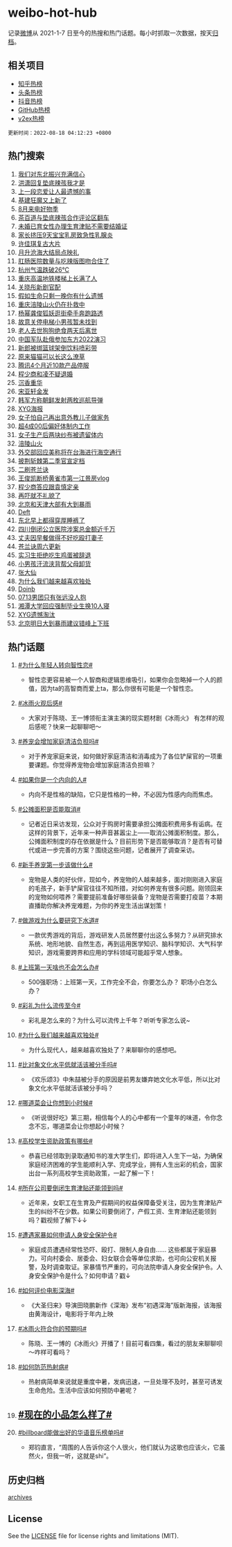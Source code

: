 # weibo-hot-hub

记录[微博](https://www.weibo.com)从 2021-1-7 日至今的热搜和热门话题。每小时抓取一次数据，按天[归档](archives)。

## 相关项目

- [知乎热榜](https://github.com/lonnyzhang423/zhihu-hot-hub)
- [头条热榜](https://github.com/lonnyzhang423/toutiao-hot-hub)
- [抖音热榜](https://github.com/lonnyzhang423/douyin-hot-hub)
- [GitHub热榜](https://github.com/lonnyzhang423/github-hot-hub)
- [v2ex热榜](https://github.com/lonnyzhang423/v2ex-hot-hub)


`更新时间：2022-08-18 04:12:23 +0800`

## 热门搜索

1. [我们对东北振兴充满信心](https://m.weibo.cn/search?containerid=100103type%3D1%26t%3D10%26q%3D%23%E6%88%91%E4%BB%AC%E5%AF%B9%E4%B8%9C%E5%8C%97%E6%8C%AF%E5%85%B4%E5%85%85%E6%BB%A1%E4%BF%A1%E5%BF%83%23&stream_entry_id=51&isnewpage=1&extparam=seat%3D1%26cate%3D10103%26filter_type%3Drealtimehot%26dgr%3D0%26c_type%3D51%26pos%3D0%26display_time%3D1660767142%26pre_seqid%3D16607671423870234776358&luicode=10000011&lfid=106003type%253D25%2526t%253D3%2526disable_hot%253D1%2526filter_type%253Drealtimehot)
1. [洪潇回复垫底辣孩我才是](https://m.weibo.cn/search?containerid=100103type%3D1%26t%3D10%26q%3D%23%E6%B4%AA%E6%BD%87%E5%9B%9E%E5%A4%8D%E5%9E%AB%E5%BA%95%E8%BE%A3%E5%AD%A9%E6%88%91%E6%89%8D%E6%98%AF%23&stream_entry_id=31&isnewpage=1&extparam=seat%3D1%26cate%3D0%26filter_type%3Drealtimehot%26dgr%3D0%26pos%3D0%26realpos%3D1%26lcate%3D5001%26c_type%3D31%26flag%3D0%26display_time%3D1660767142%26pre_seqid%3D16607671423870234776358&luicode=10000011&lfid=106003type%253D25%2526t%253D3%2526disable_hot%253D1%2526filter_type%253Drealtimehot)
1. [上一段恋爱让人最遗憾的事](http://m.weibo.cn/c/wbox?&id=j84w2uenjc&roomid=12172&q=%23%E4%B8%8A%E4%B8%80%E6%AE%B5%E6%81%8B%E7%88%B1%E8%AE%A9%E4%BA%BA%E6%9C%80%E9%81%97%E6%86%BE%E7%9A%84%E4%BA%8B%23&extparam=seat%3D1%26cate%3D0%26filter_type%3Drealtimehot%26dgr%3D0%26pos%3D1%26realpos%3D2%26lcate%3D5001%26c_type%3D31%26flag%3D0%26display_time%3D1660767142%26pre_seqid%3D16607671423870234776358&luicode=10000011&lfid=106003type%253D25%2526t%253D3%2526disable_hot%253D1%2526filter_type%253Drealtimehot)
1. [基建狂魔又上新了](https://m.weibo.cn/search?containerid=100103type%3D1%26t%3D10%26q%3D%23%E5%9F%BA%E5%BB%BA%E7%8B%82%E9%AD%94%E5%8F%88%E4%B8%8A%E6%96%B0%E4%BA%86%23&stream_entry_id=31&isnewpage=1&extparam=seat%3D1%26cate%3D0%26filter_type%3Drealtimehot%26dgr%3D0%26pos%3D2%26realpos%3D3%26lcate%3D5001%26c_type%3D31%26flag%3D0%26display_time%3D1660767142%26pre_seqid%3D16607671423870234776358&luicode=10000011&lfid=106003type%253D25%2526t%253D3%2526disable_hot%253D1%2526filter_type%253Drealtimehot)
1. [8月来电好物季](https://m.weibo.cn/search?containerid=100103type%3D1%26t%3D10%26q%3D%238%E6%9C%88%E6%9D%A5%E7%94%B5%E5%A5%BD%E7%89%A9%E5%AD%A3%23&stream_entry_id=31&isnewpage=1&extparam=seat%3D1%26cate%3D0%26adid%3D162895%26dgr%3D0%26filter_type%3Drealtimehot%26pos%3D3%26lcate%3D5001%26c_type%3D31%26topic_ad%3D1%26display_time%3D1660767142%26pre_seqid%3D16607671423870234776358&luicode=10000011&lfid=106003type%253D25%2526t%253D3%2526disable_hot%253D1%2526filter_type%253Drealtimehot)
1. [茶百道与垫底辣孩合作评论区翻车](https://m.weibo.cn/search?containerid=100103type%3D1%26t%3D10%26q%3D%23%E8%8C%B6%E7%99%BE%E9%81%93%E4%B8%8E%E5%9E%AB%E5%BA%95%E8%BE%A3%E5%AD%A9%E5%90%88%E4%BD%9C%E8%AF%84%E8%AE%BA%E5%8C%BA%E7%BF%BB%E8%BD%A6%23&stream_entry_id=31&isnewpage=1&extparam=seat%3D1%26cate%3D0%26filter_type%3Drealtimehot%26dgr%3D0%26pos%3D4%26realpos%3D4%26lcate%3D5001%26c_type%3D31%26flag%3D0%26display_time%3D1660767142%26pre_seqid%3D16607671423870234776358&luicode=10000011&lfid=106003type%253D25%2526t%253D3%2526disable_hot%253D1%2526filter_type%253Drealtimehot)
1. [未婚已育女性办理生育津贴不需要结婚证](https://m.weibo.cn/search?containerid=100103type%3D1%26t%3D10%26q%3D%23%E6%9C%AA%E5%A9%9A%E5%B7%B2%E8%82%B2%E5%A5%B3%E6%80%A7%E5%8A%9E%E7%90%86%E7%94%9F%E8%82%B2%E6%B4%A5%E8%B4%B4%E4%B8%8D%E9%9C%80%E8%A6%81%E7%BB%93%E5%A9%9A%E8%AF%81%23&stream_entry_id=31&isnewpage=1&extparam=seat%3D1%26cate%3D0%26filter_type%3Drealtimehot%26dgr%3D0%26pos%3D5%26realpos%3D5%26lcate%3D5001%26c_type%3D31%26flag%3D16%26display_time%3D1660767142%26pre_seqid%3D16607671423870234776358&luicode=10000011&lfid=106003type%253D25%2526t%253D3%2526disable_hot%253D1%2526filter_type%253Drealtimehot)
1. [家长挤压9天宝宝乳房致急性乳腺炎](https://m.weibo.cn/search?containerid=100103type%3D1%26t%3D10%26q%3D%23%E5%AE%B6%E9%95%BF%E6%8C%A4%E5%8E%8B9%E5%A4%A9%E5%AE%9D%E5%AE%9D%E4%B9%B3%E6%88%BF%E8%87%B4%E6%80%A5%E6%80%A7%E4%B9%B3%E8%85%BA%E7%82%8E%23&stream_entry_id=31&isnewpage=1&extparam=seat%3D1%26cate%3D0%26filter_type%3Drealtimehot%26dgr%3D0%26pos%3D6%26realpos%3D6%26lcate%3D5001%26c_type%3D31%26flag%3D0%26display_time%3D1660767142%26pre_seqid%3D16607671423870234776358&luicode=10000011&lfid=106003type%253D25%2526t%253D3%2526disable_hot%253D1%2526filter_type%253Drealtimehot)
1. [许佳琪复古大片](https://m.weibo.cn/search?containerid=100103type%3D1%26t%3D10%26q%3D%23%E8%AE%B8%E4%BD%B3%E7%90%AA%E5%A4%8D%E5%8F%A4%E5%A4%A7%E7%89%87%23&stream_entry_id=31&isnewpage=1&extparam=seat%3D1%26cate%3D0%26adid%3D162907%26dgr%3D0%26filter_type%3Drealtimehot%26pos%3D7%26lcate%3D5001%26c_type%3D31%26topic_ad%3D1%26display_time%3D1660767142%26pre_seqid%3D16607671423870234776358&luicode=10000011&lfid=106003type%253D25%2526t%253D3%2526disable_hot%253D1%2526filter_type%253Drealtimehot)
1. [月升沧海大结局点映礼](https://m.weibo.cn/search?containerid=100103type%3D1%26t%3D10%26q%3D%23%E6%9C%88%E5%8D%87%E6%B2%A7%E6%B5%B7%E5%A4%A7%E7%BB%93%E5%B1%80%E7%82%B9%E6%98%A0%E7%A4%BC%23&stream_entry_id=31&isnewpage=1&extparam=seat%3D1%26cate%3D0%26filter_type%3Drealtimehot%26dgr%3D0%26pos%3D8%26realpos%3D7%26lcate%3D5001%26c_type%3D31%26flag%3D16%26display_time%3D1660767142%26pre_seqid%3D16607671423870234776358&luicode=10000011&lfid=106003type%253D25%2526t%253D3%2526disable_hot%253D1%2526filter_type%253Drealtimehot)
1. [肛肠医院数量与吃辣版图吻合住了](https://m.weibo.cn/search?containerid=100103type%3D1%26t%3D10%26q%3D%23%E8%82%9B%E8%82%A0%E5%8C%BB%E9%99%A2%E6%95%B0%E9%87%8F%E4%B8%8E%E5%90%83%E8%BE%A3%E7%89%88%E5%9B%BE%E5%90%BB%E5%90%88%E4%BD%8F%E4%BA%86%23&stream_entry_id=31&isnewpage=1&extparam=seat%3D1%26cate%3D0%26filter_type%3Drealtimehot%26dgr%3D0%26pos%3D9%26realpos%3D8%26lcate%3D5001%26c_type%3D31%26flag%3D0%26display_time%3D1660767142%26pre_seqid%3D16607671423870234776358&luicode=10000011&lfid=106003type%253D25%2526t%253D3%2526disable_hot%253D1%2526filter_type%253Drealtimehot)
1. [杭州气温跌破26℃](https://m.weibo.cn/search?containerid=100103type%3D1%26t%3D10%26q%3D%23%E6%9D%AD%E5%B7%9E%E6%B0%94%E6%B8%A9%E8%B7%8C%E7%A0%B426%E2%84%83%23&stream_entry_id=31&isnewpage=1&extparam=seat%3D1%26cate%3D0%26filter_type%3Drealtimehot%26dgr%3D0%26pos%3D10%26realpos%3D9%26lcate%3D5001%26c_type%3D31%26flag%3D0%26display_time%3D1660767142%26pre_seqid%3D16607671423870234776358&luicode=10000011&lfid=106003type%253D25%2526t%253D3%2526disable_hot%253D1%2526filter_type%253Drealtimehot)
1. [重庆高温地铁楼梯上长满了人](https://m.weibo.cn/search?containerid=100103type%3D1%26t%3D10%26q%3D%23%E9%87%8D%E5%BA%86%E9%AB%98%E6%B8%A9%E5%9C%B0%E9%93%81%E6%A5%BC%E6%A2%AF%E4%B8%8A%E9%95%BF%E6%BB%A1%E4%BA%86%E4%BA%BA%23&stream_entry_id=31&isnewpage=1&extparam=seat%3D1%26cate%3D0%26filter_type%3Drealtimehot%26dgr%3D0%26pos%3D11%26realpos%3D10%26lcate%3D5001%26c_type%3D31%26flag%3D0%26display_time%3D1660767142%26pre_seqid%3D16607671423870234776358&luicode=10000011&lfid=106003type%253D25%2526t%253D3%2526disable_hot%253D1%2526filter_type%253Drealtimehot)
1. [关晓彤新剧官配](https://m.weibo.cn/search?containerid=100103type%3D1%26t%3D10%26q%3D%23%E5%85%B3%E6%99%93%E5%BD%A4%E6%96%B0%E5%89%A7%E5%AE%98%E9%85%8D%23&stream_entry_id=31&isnewpage=1&extparam=seat%3D1%26cate%3D0%26filter_type%3Drealtimehot%26dgr%3D0%26pos%3D12%26realpos%3D11%26lcate%3D5001%26c_type%3D31%26flag%3D1%26display_time%3D1660767142%26pre_seqid%3D16607671423870234776358&luicode=10000011&lfid=106003type%253D25%2526t%253D3%2526disable_hot%253D1%2526filter_type%253Drealtimehot)
1. [假如生命只剩一晚你有什么遗憾](https://m.weibo.cn/search?containerid=100103type%3D1%26t%3D10%26q%3D%23%E5%81%87%E5%A6%82%E7%94%9F%E5%91%BD%E5%8F%AA%E5%89%A9%E4%B8%80%E6%99%9A%E4%BD%A0%E6%9C%89%E4%BB%80%E4%B9%88%E9%81%97%E6%86%BE%23&stream_entry_id=31&isnewpage=1&extparam=seat%3D1%26cate%3D0%26filter_type%3Drealtimehot%26dgr%3D0%26pos%3D13%26realpos%3D12%26lcate%3D5001%26c_type%3D31%26flag%3D1%26display_time%3D1660767142%26pre_seqid%3D16607671423870234776358&luicode=10000011&lfid=106003type%253D25%2526t%253D3%2526disable_hot%253D1%2526filter_type%253Drealtimehot)
1. [重庆涪陵山火仍在扑救中](https://m.weibo.cn/search?containerid=100103type%3D1%26t%3D10%26q%3D%23%E9%87%8D%E5%BA%86%E6%B6%AA%E9%99%B5%E5%B1%B1%E7%81%AB%E4%BB%8D%E5%9C%A8%E6%89%91%E6%95%91%E4%B8%AD%23&stream_entry_id=31&isnewpage=1&extparam=seat%3D1%26cate%3D0%26filter_type%3Drealtimehot%26dgr%3D0%26pos%3D14%26realpos%3D13%26lcate%3D5001%26c_type%3D31%26flag%3D0%26display_time%3D1660767142%26pre_seqid%3D16607671423870234776358&luicode=10000011&lfid=106003type%253D25%2526t%253D3%2526disable_hot%253D1%2526filter_type%253Drealtimehot)
1. [杨幂龚俊狐妖逛街牵手奔跑路透](https://m.weibo.cn/search?containerid=100103type%3D1%26t%3D10%26q%3D%23%E6%9D%A8%E5%B9%82%E9%BE%9A%E4%BF%8A%E7%8B%90%E5%A6%96%E9%80%9B%E8%A1%97%E7%89%B5%E6%89%8B%E5%A5%94%E8%B7%91%E8%B7%AF%E9%80%8F%23&stream_entry_id=31&isnewpage=1&extparam=seat%3D1%26cate%3D0%26filter_type%3Drealtimehot%26dgr%3D0%26pos%3D15%26realpos%3D14%26lcate%3D5001%26c_type%3D31%26flag%3D0%26display_time%3D1660767142%26pre_seqid%3D16607671423870234776358&luicode=10000011&lfid=106003type%253D25%2526t%253D3%2526disable_hot%253D1%2526filter_type%253Drealtimehot)
1. [故意关停电梯小男孩暂未找到](https://m.weibo.cn/search?containerid=100103type%3D1%26t%3D10%26q%3D%23%E6%95%85%E6%84%8F%E5%85%B3%E5%81%9C%E7%94%B5%E6%A2%AF%E5%B0%8F%E7%94%B7%E5%AD%A9%E6%9A%82%E6%9C%AA%E6%89%BE%E5%88%B0%23&stream_entry_id=31&isnewpage=1&extparam=seat%3D1%26cate%3D0%26filter_type%3Drealtimehot%26dgr%3D0%26pos%3D16%26realpos%3D15%26lcate%3D5001%26c_type%3D31%26flag%3D0%26display_time%3D1660767142%26pre_seqid%3D16607671423870234776358&luicode=10000011&lfid=106003type%253D25%2526t%253D3%2526disable_hot%253D1%2526filter_type%253Drealtimehot)
1. [老人去世狗狗绝食两天后离世](https://m.weibo.cn/search?containerid=100103type%3D1%26t%3D10%26q%3D%23%E8%80%81%E4%BA%BA%E5%8E%BB%E4%B8%96%E7%8B%97%E7%8B%97%E7%BB%9D%E9%A3%9F%E4%B8%A4%E5%A4%A9%E5%90%8E%E7%A6%BB%E4%B8%96%23&stream_entry_id=31&isnewpage=1&extparam=seat%3D1%26cate%3D0%26filter_type%3Drealtimehot%26dgr%3D0%26pos%3D17%26realpos%3D16%26lcate%3D5001%26c_type%3D31%26flag%3D0%26display_time%3D1660767142%26pre_seqid%3D16607671423870234776358&luicode=10000011&lfid=106003type%253D25%2526t%253D3%2526disable_hot%253D1%2526filter_type%253Drealtimehot)
1. [中国军队赴俄参加东方2022演习](https://m.weibo.cn/search?containerid=100103type%3D1%26t%3D10%26q%3D%23%E4%B8%AD%E5%9B%BD%E5%86%9B%E9%98%9F%E8%B5%B4%E4%BF%84%E5%8F%82%E5%8A%A0%E4%B8%9C%E6%96%B92022%E6%BC%94%E4%B9%A0%23&stream_entry_id=31&isnewpage=1&extparam=seat%3D1%26cate%3D0%26filter_type%3Drealtimehot%26dgr%3D0%26pos%3D18%26realpos%3D17%26lcate%3D5001%26c_type%3D31%26flag%3D0%26display_time%3D1660767142%26pre_seqid%3D16607671423870234776358&luicode=10000011&lfid=106003type%253D25%2526t%253D3%2526disable_hot%253D1%2526filter_type%253Drealtimehot)
1. [新郎被绑篮球架倒饮料喷彩带](https://m.weibo.cn/search?containerid=100103type%3D1%26t%3D10%26q%3D%23%E6%96%B0%E9%83%8E%E8%A2%AB%E7%BB%91%E7%AF%AE%E7%90%83%E6%9E%B6%E5%80%92%E9%A5%AE%E6%96%99%E5%96%B7%E5%BD%A9%E5%B8%A6%23&stream_entry_id=31&isnewpage=1&extparam=seat%3D1%26cate%3D0%26filter_type%3Drealtimehot%26dgr%3D0%26pos%3D19%26realpos%3D18%26lcate%3D5001%26c_type%3D31%26flag%3D0%26display_time%3D1660767142%26pre_seqid%3D16607671423870234776358&luicode=10000011&lfid=106003type%253D25%2526t%253D3%2526disable_hot%253D1%2526filter_type%253Drealtimehot)
1. [原来猫猫可以长这么潦草](https://m.weibo.cn/search?containerid=100103type%3D1%26t%3D10%26q%3D%23%E5%8E%9F%E6%9D%A5%E7%8C%AB%E7%8C%AB%E5%8F%AF%E4%BB%A5%E9%95%BF%E8%BF%99%E4%B9%88%E6%BD%A6%E8%8D%89%23&stream_entry_id=31&isnewpage=1&extparam=seat%3D1%26cate%3D0%26filter_type%3Drealtimehot%26dgr%3D0%26pos%3D20%26realpos%3D19%26lcate%3D5001%26c_type%3D31%26flag%3D0%26display_time%3D1660767142%26pre_seqid%3D16607671423870234776358&luicode=10000011&lfid=106003type%253D25%2526t%253D3%2526disable_hot%253D1%2526filter_type%253Drealtimehot)
1. [腾讯4个月近10款产品停服](https://m.weibo.cn/search?containerid=100103type%3D1%26t%3D10%26q%3D%23%E8%85%BE%E8%AE%AF4%E4%B8%AA%E6%9C%88%E8%BF%9110%E6%AC%BE%E4%BA%A7%E5%93%81%E5%81%9C%E6%9C%8D%23&stream_entry_id=31&isnewpage=1&extparam=seat%3D1%26cate%3D0%26filter_type%3Drealtimehot%26dgr%3D0%26pos%3D21%26realpos%3D20%26lcate%3D5001%26c_type%3D31%26flag%3D0%26display_time%3D1660767142%26pre_seqid%3D16607671423870234776358&luicode=10000011&lfid=106003type%253D25%2526t%253D3%2526disable_hot%253D1%2526filter_type%253Drealtimehot)
1. [程少商和凌不疑退婚](https://m.weibo.cn/search?containerid=100103type%3D1%26t%3D10%26q%3D%23%E7%A8%8B%E5%B0%91%E5%95%86%E5%92%8C%E5%87%8C%E4%B8%8D%E7%96%91%E9%80%80%E5%A9%9A%23&stream_entry_id=31&isnewpage=1&extparam=seat%3D1%26cate%3D0%26filter_type%3Drealtimehot%26dgr%3D0%26pos%3D22%26realpos%3D21%26lcate%3D5001%26c_type%3D31%26flag%3D0%26display_time%3D1660767142%26pre_seqid%3D16607671423870234776358&luicode=10000011&lfid=106003type%253D25%2526t%253D3%2526disable_hot%253D1%2526filter_type%253Drealtimehot)
1. [沉香重华](https://m.weibo.cn/search?containerid=100103type%3D1%26t%3D10%26q%3D%E6%B2%89%E9%A6%99%E9%87%8D%E5%8D%8E&stream_entry_id=31&isnewpage=1&extparam=seat%3D1%26cate%3D0%26filter_type%3Drealtimehot%26dgr%3D0%26pos%3D23%26realpos%3D22%26lcate%3D5001%26c_type%3D31%26flag%3D0%26display_time%3D1660767142%26pre_seqid%3D16607671423870234776358&luicode=10000011&lfid=106003type%253D25%2526t%253D3%2526disable_hot%253D1%2526filter_type%253Drealtimehot)
1. [宋亚轩金发](https://m.weibo.cn/search?containerid=100103type%3D1%26t%3D10%26q%3D%23%E5%AE%8B%E4%BA%9A%E8%BD%A9%E9%87%91%E5%8F%91%23&stream_entry_id=31&isnewpage=1&extparam=seat%3D1%26cate%3D0%26filter_type%3Drealtimehot%26dgr%3D0%26pos%3D24%26realpos%3D23%26lcate%3D5001%26c_type%3D31%26flag%3D0%26display_time%3D1660767142%26pre_seqid%3D16607671423870234776358&luicode=10000011&lfid=106003type%253D25%2526t%253D3%2526disable_hot%253D1%2526filter_type%253Drealtimehot)
1. [韩军方称朝鲜发射两枚巡航导弹](https://m.weibo.cn/search?containerid=100103type%3D1%26t%3D10%26q%3D%23%E9%9F%A9%E5%86%9B%E6%96%B9%E7%A7%B0%E6%9C%9D%E9%B2%9C%E5%8F%91%E5%B0%84%E4%B8%A4%E6%9E%9A%E5%B7%A1%E8%88%AA%E5%AF%BC%E5%BC%B9%23&stream_entry_id=31&isnewpage=1&extparam=seat%3D1%26cate%3D0%26filter_type%3Drealtimehot%26dgr%3D0%26pos%3D25%26realpos%3D24%26lcate%3D5001%26c_type%3D31%26flag%3D1%26display_time%3D1660767142%26pre_seqid%3D16607671423870234776358&luicode=10000011&lfid=106003type%253D25%2526t%253D3%2526disable_hot%253D1%2526filter_type%253Drealtimehot)
1. [XYG海报](https://m.weibo.cn/search?containerid=100103type%3D1%26t%3D10%26q%3DXYG%E6%B5%B7%E6%8A%A5&stream_entry_id=31&isnewpage=1&extparam=seat%3D1%26cate%3D0%26filter_type%3Drealtimehot%26dgr%3D0%26pos%3D26%26realpos%3D25%26lcate%3D5001%26c_type%3D31%26flag%3D0%26display_time%3D1660767142%26pre_seqid%3D16607671423870234776358&luicode=10000011&lfid=106003type%253D25%2526t%253D3%2526disable_hot%253D1%2526filter_type%253Drealtimehot)
1. [女子怕自己再出意外教儿子做家务](https://m.weibo.cn/search?containerid=100103type%3D1%26t%3D10%26q%3D%23%E5%A5%B3%E5%AD%90%E6%80%95%E8%87%AA%E5%B7%B1%E5%86%8D%E5%87%BA%E6%84%8F%E5%A4%96%E6%95%99%E5%84%BF%E5%AD%90%E5%81%9A%E5%AE%B6%E5%8A%A1%23&stream_entry_id=31&isnewpage=1&extparam=seat%3D1%26cate%3D0%26filter_type%3Drealtimehot%26dgr%3D0%26pos%3D27%26realpos%3D26%26lcate%3D5001%26c_type%3D31%26flag%3D0%26display_time%3D1660767142%26pre_seqid%3D16607671423870234776358&luicode=10000011&lfid=106003type%253D25%2526t%253D3%2526disable_hot%253D1%2526filter_type%253Drealtimehot)
1. [超4成00后偏好体制内工作](https://m.weibo.cn/search?containerid=100103type%3D1%26t%3D10%26q%3D%23%E8%B6%854%E6%88%9000%E5%90%8E%E5%81%8F%E5%A5%BD%E4%BD%93%E5%88%B6%E5%86%85%E5%B7%A5%E4%BD%9C%23&stream_entry_id=31&isnewpage=1&extparam=seat%3D1%26cate%3D0%26filter_type%3Drealtimehot%26dgr%3D0%26pos%3D28%26realpos%3D27%26lcate%3D5001%26c_type%3D31%26flag%3D0%26display_time%3D1660767142%26pre_seqid%3D16607671423870234776358&luicode=10000011&lfid=106003type%253D25%2526t%253D3%2526disable_hot%253D1%2526filter_type%253Drealtimehot)
1. [女子生产后两块纱布被遗留体内](https://m.weibo.cn/search?containerid=100103type%3D1%26t%3D10%26q%3D%23%E5%A5%B3%E5%AD%90%E7%94%9F%E4%BA%A7%E5%90%8E%E4%B8%A4%E5%9D%97%E7%BA%B1%E5%B8%83%E8%A2%AB%E9%81%97%E7%95%99%E4%BD%93%E5%86%85%23&stream_entry_id=31&isnewpage=1&extparam=seat%3D1%26cate%3D0%26filter_type%3Drealtimehot%26dgr%3D0%26pos%3D29%26realpos%3D28%26lcate%3D5001%26c_type%3D31%26flag%3D0%26display_time%3D1660767142%26pre_seqid%3D16607671423870234776358&luicode=10000011&lfid=106003type%253D25%2526t%253D3%2526disable_hot%253D1%2526filter_type%253Drealtimehot)
1. [涪陵山火](https://m.weibo.cn/search?containerid=100103type%3D1%26t%3D10%26q%3D%23%E6%B6%AA%E9%99%B5%E5%B1%B1%E7%81%AB%23&stream_entry_id=31&isnewpage=1&extparam=seat%3D1%26cate%3D0%26filter_type%3Drealtimehot%26dgr%3D0%26pos%3D30%26realpos%3D29%26lcate%3D5001%26c_type%3D31%26flag%3D0%26display_time%3D1660767142%26pre_seqid%3D16607671423870234776358&luicode=10000011&lfid=106003type%253D25%2526t%253D3%2526disable_hot%253D1%2526filter_type%253Drealtimehot)
1. [外交部回应美称将在台海进行海空通行](https://m.weibo.cn/search?containerid=100103type%3D1%26t%3D10%26q%3D%23%E5%A4%96%E4%BA%A4%E9%83%A8%E5%9B%9E%E5%BA%94%E7%BE%8E%E7%A7%B0%E5%B0%86%E5%9C%A8%E5%8F%B0%E6%B5%B7%E8%BF%9B%E8%A1%8C%E6%B5%B7%E7%A9%BA%E9%80%9A%E8%A1%8C%23&stream_entry_id=31&isnewpage=1&extparam=seat%3D1%26cate%3D0%26filter_type%3Drealtimehot%26dgr%3D0%26pos%3D31%26realpos%3D30%26lcate%3D5001%26c_type%3D31%26flag%3D0%26display_time%3D1660767142%26pre_seqid%3D16607671423870234776358&luicode=10000011&lfid=106003type%253D25%2526t%253D3%2526disable_hot%253D1%2526filter_type%253Drealtimehot)
1. [披荆斩棘第二季官宣定档](https://m.weibo.cn/search?containerid=100103type%3D1%26t%3D10%26q%3D%23%E6%8A%AB%E8%8D%86%E6%96%A9%E6%A3%98%E7%AC%AC%E4%BA%8C%E5%AD%A3%E5%AE%98%E5%AE%A3%E5%AE%9A%E6%A1%A3%23&stream_entry_id=31&isnewpage=1&extparam=seat%3D1%26cate%3D0%26filter_type%3Drealtimehot%26dgr%3D0%26pos%3D32%26realpos%3D31%26lcate%3D5001%26c_type%3D31%26flag%3D0%26display_time%3D1660767142%26pre_seqid%3D16607671423870234776358&luicode=10000011&lfid=106003type%253D25%2526t%253D3%2526disable_hot%253D1%2526filter_type%253Drealtimehot)
1. [二刷苍兰诀](https://m.weibo.cn/search?containerid=100103type%3D1%26t%3D10%26q%3D%23%E4%BA%8C%E5%88%B7%E8%8B%8D%E5%85%B0%E8%AF%80%23&stream_entry_id=31&isnewpage=1&extparam=seat%3D1%26cate%3D0%26filter_type%3Drealtimehot%26dgr%3D0%26pos%3D33%26realpos%3D32%26lcate%3D5001%26c_type%3D31%26flag%3D0%26display_time%3D1660767142%26pre_seqid%3D16607671423870234776358&luicode=10000011&lfid=106003type%253D25%2526t%253D3%2526disable_hot%253D1%2526filter_type%253Drealtimehot)
1. [王俊凯断桥黄雀市第一江景房vlog](https://m.weibo.cn/search?containerid=100103type%3D1%26t%3D10%26q%3D%23%E7%8E%8B%E4%BF%8A%E5%87%AF%E6%96%AD%E6%A1%A5%E9%BB%84%E9%9B%80%E5%B8%82%E7%AC%AC%E4%B8%80%E6%B1%9F%E6%99%AF%E6%88%BFvlog%23&stream_entry_id=31&isnewpage=1&extparam=seat%3D1%26cate%3D0%26filter_type%3Drealtimehot%26dgr%3D0%26pos%3D34%26realpos%3D33%26lcate%3D5001%26c_type%3D31%26flag%3D0%26display_time%3D1660767142%26pre_seqid%3D16607671423870234776358&luicode=10000011&lfid=106003type%253D25%2526t%253D3%2526disable_hot%253D1%2526filter_type%253Drealtimehot)
1. [程少商答应跟袁慎定亲](https://m.weibo.cn/search?containerid=100103type%3D1%26t%3D10%26q%3D%23%E7%A8%8B%E5%B0%91%E5%95%86%E7%AD%94%E5%BA%94%E8%B7%9F%E8%A2%81%E6%85%8E%E5%AE%9A%E4%BA%B2%23&stream_entry_id=31&isnewpage=1&extparam=seat%3D1%26cate%3D0%26filter_type%3Drealtimehot%26dgr%3D0%26pos%3D35%26realpos%3D34%26lcate%3D5001%26c_type%3D31%26flag%3D0%26display_time%3D1660767142%26pre_seqid%3D16607671423870234776358&luicode=10000011&lfid=106003type%253D25%2526t%253D3%2526disable_hot%253D1%2526filter_type%253Drealtimehot)
1. [再吓就不礼貌了](https://m.weibo.cn/search?containerid=100103type%3D1%26t%3D10%26q%3D%23%E5%86%8D%E5%90%93%E5%B0%B1%E4%B8%8D%E7%A4%BC%E8%B2%8C%E4%BA%86%23&stream_entry_id=31&isnewpage=1&extparam=seat%3D1%26cate%3D0%26filter_type%3Drealtimehot%26dgr%3D0%26pos%3D36%26realpos%3D35%26lcate%3D5001%26c_type%3D31%26flag%3D0%26display_time%3D1660767142%26pre_seqid%3D16607671423870234776358&luicode=10000011&lfid=106003type%253D25%2526t%253D3%2526disable_hot%253D1%2526filter_type%253Drealtimehot)
1. [北京和天津大部有大到暴雨](https://m.weibo.cn/search?containerid=100103type%3D1%26t%3D10%26q%3D%23%E5%8C%97%E4%BA%AC%E5%92%8C%E5%A4%A9%E6%B4%A5%E5%A4%A7%E9%83%A8%E6%9C%89%E5%A4%A7%E5%88%B0%E6%9A%B4%E9%9B%A8%23&stream_entry_id=31&isnewpage=1&extparam=seat%3D1%26cate%3D0%26filter_type%3Drealtimehot%26dgr%3D0%26pos%3D37%26realpos%3D36%26lcate%3D5001%26c_type%3D31%26flag%3D0%26display_time%3D1660767142%26pre_seqid%3D16607671423870234776358&luicode=10000011&lfid=106003type%253D25%2526t%253D3%2526disable_hot%253D1%2526filter_type%253Drealtimehot)
1. [Deft](https://m.weibo.cn/search?containerid=100103type%3D1%26t%3D10%26q%3DDeft&stream_entry_id=31&isnewpage=1&extparam=seat%3D1%26cate%3D0%26filter_type%3Drealtimehot%26dgr%3D0%26pos%3D38%26realpos%3D37%26lcate%3D5001%26c_type%3D31%26flag%3D0%26display_time%3D1660767142%26pre_seqid%3D16607671423870234776358&luicode=10000011&lfid=106003type%253D25%2526t%253D3%2526disable_hot%253D1%2526filter_type%253Drealtimehot)
1. [东北早上都得穿厚睡裤了](https://m.weibo.cn/search?containerid=100103type%3D1%26t%3D10%26q%3D%23%E4%B8%9C%E5%8C%97%E6%97%A9%E4%B8%8A%E9%83%BD%E5%BE%97%E7%A9%BF%E5%8E%9A%E7%9D%A1%E8%A3%A4%E4%BA%86%23&stream_entry_id=31&isnewpage=1&extparam=seat%3D1%26cate%3D0%26filter_type%3Drealtimehot%26dgr%3D0%26pos%3D39%26realpos%3D38%26lcate%3D5001%26c_type%3D31%26flag%3D0%26display_time%3D1660767142%26pre_seqid%3D16607671423870234776358&luicode=10000011&lfid=106003type%253D25%2526t%253D3%2526disable_hot%253D1%2526filter_type%253Drealtimehot)
1. [四川倒闭公立医院涉案总金额近千万](https://m.weibo.cn/search?containerid=100103type%3D1%26t%3D10%26q%3D%23%E5%9B%9B%E5%B7%9D%E5%80%92%E9%97%AD%E5%85%AC%E7%AB%8B%E5%8C%BB%E9%99%A2%E6%B6%89%E6%A1%88%E6%80%BB%E9%87%91%E9%A2%9D%E8%BF%91%E5%8D%83%E4%B8%87%23&stream_entry_id=31&isnewpage=1&extparam=seat%3D1%26cate%3D0%26filter_type%3Drealtimehot%26dgr%3D0%26pos%3D40%26realpos%3D39%26lcate%3D5001%26c_type%3D31%26flag%3D0%26display_time%3D1660767142%26pre_seqid%3D16607671423870234776358&luicode=10000011&lfid=106003type%253D25%2526t%253D3%2526disable_hot%253D1%2526filter_type%253Drealtimehot)
1. [丈夫因早餐做得不好吃殴打妻子](https://m.weibo.cn/search?containerid=100103type%3D1%26t%3D10%26q%3D%23%E4%B8%88%E5%A4%AB%E5%9B%A0%E6%97%A9%E9%A4%90%E5%81%9A%E5%BE%97%E4%B8%8D%E5%A5%BD%E5%90%83%E6%AE%B4%E6%89%93%E5%A6%BB%E5%AD%90%23&stream_entry_id=31&isnewpage=1&extparam=seat%3D1%26cate%3D0%26filter_type%3Drealtimehot%26dgr%3D0%26pos%3D41%26realpos%3D40%26lcate%3D5001%26c_type%3D31%26flag%3D0%26display_time%3D1660767142%26pre_seqid%3D16607671423870234776358&luicode=10000011&lfid=106003type%253D25%2526t%253D3%2526disable_hot%253D1%2526filter_type%253Drealtimehot)
1. [苍兰诀周六更新](https://m.weibo.cn/search?containerid=100103type%3D1%26t%3D10%26q%3D%E8%8B%8D%E5%85%B0%E8%AF%80%E5%91%A8%E5%85%AD%E6%9B%B4%E6%96%B0&stream_entry_id=31&isnewpage=1&extparam=seat%3D1%26cate%3D0%26filter_type%3Drealtimehot%26dgr%3D0%26pos%3D42%26realpos%3D41%26lcate%3D5001%26c_type%3D31%26flag%3D0%26display_time%3D1660767142%26pre_seqid%3D16607671423870234776358&luicode=10000011&lfid=106003type%253D25%2526t%253D3%2526disable_hot%253D1%2526filter_type%253Drealtimehot)
1. [实习生拒绝吃生鸡蛋被辞退](https://m.weibo.cn/search?containerid=100103type%3D1%26t%3D10%26q%3D%23%E5%AE%9E%E4%B9%A0%E7%94%9F%E6%8B%92%E7%BB%9D%E5%90%83%E7%94%9F%E9%B8%A1%E8%9B%8B%E8%A2%AB%E8%BE%9E%E9%80%80%23&stream_entry_id=31&isnewpage=1&extparam=seat%3D1%26cate%3D0%26filter_type%3Drealtimehot%26dgr%3D0%26pos%3D43%26realpos%3D42%26lcate%3D5001%26c_type%3D31%26flag%3D0%26display_time%3D1660767142%26pre_seqid%3D16607671423870234776358&luicode=10000011&lfid=106003type%253D25%2526t%253D3%2526disable_hot%253D1%2526filter_type%253Drealtimehot)
1. [小男孩汗流浃背帮父母卸货](https://m.weibo.cn/search?containerid=100103type%3D1%26t%3D10%26q%3D%23%E5%B0%8F%E7%94%B7%E5%AD%A9%E6%B1%97%E6%B5%81%E6%B5%83%E8%83%8C%E5%B8%AE%E7%88%B6%E6%AF%8D%E5%8D%B8%E8%B4%A7%23&stream_entry_id=31&isnewpage=1&extparam=seat%3D1%26cate%3D0%26filter_type%3Drealtimehot%26dgr%3D0%26pos%3D44%26realpos%3D43%26lcate%3D5001%26c_type%3D31%26flag%3D0%26display_time%3D1660767142%26pre_seqid%3D16607671423870234776358&luicode=10000011&lfid=106003type%253D25%2526t%253D3%2526disable_hot%253D1%2526filter_type%253Drealtimehot)
1. [张大仙](https://m.weibo.cn/search?containerid=100103type%3D1%26t%3D10%26q%3D%E5%BC%A0%E5%A4%A7%E4%BB%99&stream_entry_id=31&isnewpage=1&extparam=seat%3D1%26cate%3D0%26filter_type%3Drealtimehot%26dgr%3D0%26pos%3D45%26realpos%3D44%26lcate%3D5001%26c_type%3D31%26flag%3D0%26display_time%3D1660767142%26pre_seqid%3D16607671423870234776358&luicode=10000011&lfid=106003type%253D25%2526t%253D3%2526disable_hot%253D1%2526filter_type%253Drealtimehot)
1. [为什么我们越来越喜欢独处](https://m.weibo.cn/search?containerid=100103type%3D1%26t%3D10%26q%3D%23%E4%B8%BA%E4%BB%80%E4%B9%88%E6%88%91%E4%BB%AC%E8%B6%8A%E6%9D%A5%E8%B6%8A%E5%96%9C%E6%AC%A2%E7%8B%AC%E5%A4%84%23&stream_entry_id=31&isnewpage=1&extparam=seat%3D1%26cate%3D0%26filter_type%3Drealtimehot%26dgr%3D0%26pos%3D46%26realpos%3D45%26lcate%3D5001%26c_type%3D31%26flag%3D0%26display_time%3D1660767142%26pre_seqid%3D16607671423870234776358&luicode=10000011&lfid=106003type%253D25%2526t%253D3%2526disable_hot%253D1%2526filter_type%253Drealtimehot)
1. [Doinb](https://m.weibo.cn/search?containerid=100103type%3D1%26t%3D10%26q%3DDoinb&stream_entry_id=31&isnewpage=1&extparam=seat%3D1%26cate%3D0%26filter_type%3Drealtimehot%26dgr%3D0%26pos%3D47%26realpos%3D46%26lcate%3D5001%26c_type%3D31%26flag%3D0%26display_time%3D1660767142%26pre_seqid%3D16607671423870234776358&luicode=10000011&lfid=106003type%253D25%2526t%253D3%2526disable_hot%253D1%2526filter_type%253Drealtimehot)
1. [0713男团只有张远没人抱](https://m.weibo.cn/search?containerid=100103type%3D1%26t%3D10%26q%3D%230713%E7%94%B7%E5%9B%A2%E5%8F%AA%E6%9C%89%E5%BC%A0%E8%BF%9C%E6%B2%A1%E4%BA%BA%E6%8A%B1%23&stream_entry_id=31&isnewpage=1&extparam=seat%3D1%26cate%3D0%26filter_type%3Drealtimehot%26dgr%3D0%26pos%3D48%26realpos%3D47%26lcate%3D5001%26c_type%3D31%26flag%3D0%26display_time%3D1660767142%26pre_seqid%3D16607671423870234776358&luicode=10000011&lfid=106003type%253D25%2526t%253D3%2526disable_hot%253D1%2526filter_type%253Drealtimehot)
1. [湘潭大学回应强制毕业生换10人寝](https://m.weibo.cn/search?containerid=100103type%3D1%26t%3D10%26q%3D%23%E6%B9%98%E6%BD%AD%E5%A4%A7%E5%AD%A6%E5%9B%9E%E5%BA%94%E5%BC%BA%E5%88%B6%E6%AF%95%E4%B8%9A%E7%94%9F%E6%8D%A210%E4%BA%BA%E5%AF%9D%23&stream_entry_id=31&isnewpage=1&extparam=seat%3D1%26cate%3D0%26filter_type%3Drealtimehot%26dgr%3D0%26pos%3D49%26realpos%3D48%26lcate%3D5001%26c_type%3D31%26flag%3D0%26display_time%3D1660767142%26pre_seqid%3D16607671423870234776358&luicode=10000011&lfid=106003type%253D25%2526t%253D3%2526disable_hot%253D1%2526filter_type%253Drealtimehot)
1. [XYG遗憾淘汰](https://m.weibo.cn/search?containerid=100103type%3D1%26t%3D10%26q%3D%23XYG%E9%81%97%E6%86%BE%E6%B7%98%E6%B1%B0%23&stream_entry_id=31&isnewpage=1&extparam=seat%3D1%26cate%3D0%26filter_type%3Drealtimehot%26dgr%3D0%26pos%3D50%26realpos%3D49%26lcate%3D5001%26c_type%3D31%26flag%3D0%26display_time%3D1660767142%26pre_seqid%3D16607671423870234776358&luicode=10000011&lfid=106003type%253D25%2526t%253D3%2526disable_hot%253D1%2526filter_type%253Drealtimehot)
1. [北京明日大到暴雨建议错峰上下班](https://m.weibo.cn/search?containerid=100103type%3D1%26t%3D10%26q%3D%23%E5%8C%97%E4%BA%AC%E6%98%8E%E6%97%A5%E5%A4%A7%E5%88%B0%E6%9A%B4%E9%9B%A8%E5%BB%BA%E8%AE%AE%E9%94%99%E5%B3%B0%E4%B8%8A%E4%B8%8B%E7%8F%AD%23&stream_entry_id=31&isnewpage=1&extparam=seat%3D1%26cate%3D0%26filter_type%3Drealtimehot%26dgr%3D0%26pos%3D51%26realpos%3D50%26lcate%3D5001%26c_type%3D31%26flag%3D0%26display_time%3D1660767142%26pre_seqid%3D16607671423870234776358&luicode=10000011&lfid=106003type%253D25%2526t%253D3%2526disable_hot%253D1%2526filter_type%253Drealtimehot)

## 热门话题

1. [#为什么年轻人转向智性恋#](https://m.weibo.cn/search?containerid=231522type%3D1%26t%3D10%26q%3D%23%E4%B8%BA%E4%BB%80%E4%B9%88%E5%B9%B4%E8%BD%BB%E4%BA%BA%E8%BD%AC%E5%90%91%E6%99%BA%E6%80%A7%E6%81%8B%23&stream_entry_id=128&isnewpage=1&extparam=seat%3D1%26cate%3D5004%26pos%3D1-0-0%26dgr%3D0%26lcate%3D5004%26c_type%3D128%26unitid%3D1660657010444%26display_time%3D1660767143%26pre_seqid%3D166076714315904240189&luicode=10000011&lfid=231648_-_4)
    - 智性恋更容易被一个人智商和逻辑思维吸引，如果你会忽略掉一个人的颜值，因为ta的高智商而爱上ta，那么你很有可能是一个智性恋。

1. [#冰雨火观后感#](https://m.weibo.cn/search?containerid=231522type%3D1%26t%3D10%26q%3D%23%E5%86%B0%E9%9B%A8%E7%81%AB%E8%A7%82%E5%90%8E%E6%84%9F%23&stream_entry_id=128&isnewpage=1&extparam=seat%3D1%26cate%3D5004%26pos%3D1-0-1%26dgr%3D0%26lcate%3D5004%26c_type%3D128%26unitid%3Dm1660767009%26display_time%3D1660767143%26pre_seqid%3D166076714315904240189&luicode=10000011&lfid=231648_-_4)
    - 大家对于陈晓、王一博领衔主演主演的现实题材剧《冰雨火》 有怎样的观后感呢？快来一起聊聊吧～

1. [#养宠会增加家庭清洁负担吗#](https://m.weibo.cn/search?containerid=231522type%3D1%26t%3D10%26q%3D%23%E5%85%BB%E5%AE%A0%E4%BC%9A%E5%A2%9E%E5%8A%A0%E5%AE%B6%E5%BA%AD%E6%B8%85%E6%B4%81%E8%B4%9F%E6%8B%85%E5%90%97%23&stream_entry_id=128&isnewpage=1&extparam=seat%3D1%26cate%3D5004%26pos%3D1-0-2%26dgr%3D0%26lcate%3D5004%26c_type%3D128%26unitid%3Dm1660767038%26display_time%3D1660767143%26pre_seqid%3D166076714315904240189&luicode=10000011&lfid=231648_-_4)
    - 对于养宠家庭来说，如何做好家庭清洁和消毒成为了各位铲屎官的一项重要课题。你觉得养宠物会增加家庭清洁负担嘛？

1. [#如果你是一个内向的人#](https://m.weibo.cn/search?containerid=231522type%3D1%26t%3D10%26q%3D%23%E5%A6%82%E6%9E%9C%E4%BD%A0%E6%98%AF%E4%B8%80%E4%B8%AA%E5%86%85%E5%90%91%E7%9A%84%E4%BA%BA%23&stream_entry_id=128&isnewpage=1&extparam=seat%3D1%26cate%3D5004%26pos%3D1-0-3%26dgr%3D0%26lcate%3D5004%26c_type%3D128%26unitid%3D1660656097394%26display_time%3D1660767143%26pre_seqid%3D166076714315904240189&luicode=10000011&lfid=231648_-_4)
    - 内向不是性格的缺陷，它只是性格的一种，不必因为性感内向而焦虑。

1. [#公摊面积是否能取消#](https://m.weibo.cn/search?containerid=231522type%3D1%26t%3D10%26q%3D%23%E5%85%AC%E6%91%8A%E9%9D%A2%E7%A7%AF%E6%98%AF%E5%90%A6%E8%83%BD%E5%8F%96%E6%B6%88%23&stream_entry_id=128&isnewpage=1&extparam=seat%3D1%26cate%3D5004%26pos%3D1-0-4%26dgr%3D0%26lcate%3D5004%26c_type%3D128%26unitid%3D1660617677192%26display_time%3D1660767143%26pre_seqid%3D166076714315904240189&luicode=10000011&lfid=231648_-_4)
    - 记者近日采访发现，公众对于购房时需要承担公摊面积费用多有诟病。在这样的背景下，近年来一种声音甚嚣尘上——取消公摊面积制度。那么，公摊面积制度的存在依据是什么？目前形势下是否能够取消？是否有可替代或进一步完善的方案？围绕这些问题，记者展开了调查采访。

1. [#新手养宠第一步该做什么#](https://m.weibo.cn/search?containerid=231522type%3D1%26t%3D10%26q%3D%23%E6%96%B0%E6%89%8B%E5%85%BB%E5%AE%A0%E7%AC%AC%E4%B8%80%E6%AD%A5%E8%AF%A5%E5%81%9A%E4%BB%80%E4%B9%88%23&stream_entry_id=128&isnewpage=1&extparam=seat%3D1%26cate%3D5004%26pos%3D1-0-5%26dgr%3D0%26lcate%3D5004%26c_type%3D128%26unitid%3Dm1660767037%26display_time%3D1660767143%26pre_seqid%3D166076714315904240189&luicode=10000011&lfid=231648_-_4)
    - 宠物是人类的好伙伴，现如今，养宠物的人越来越多，面对刚刚进入家庭的毛孩子，新手铲屎官往往不知所措，对如何养宠有很多问题。刚领回来的宠物如何喂养？需要提前准备好哪些装备？宠物是否需要打疫苗？本期直播助你解决养宠难题，为你的养宠生活出谋划策！

1. [#做游戏为什么要研究下水道#](https://m.weibo.cn/search?containerid=231522type%3D1%26t%3D10%26q%3D%23%E5%81%9A%E6%B8%B8%E6%88%8F%E4%B8%BA%E4%BB%80%E4%B9%88%E8%A6%81%E7%A0%94%E7%A9%B6%E4%B8%8B%E6%B0%B4%E9%81%93%23&stream_entry_id=128&isnewpage=1&extparam=seat%3D1%26cate%3D5004%26pos%3D1-0-6%26dgr%3D0%26lcate%3D5004%26c_type%3D128%26unitid%3D1660715510976%26display_time%3D1660767143%26pre_seqid%3D166076714315904240189&luicode=10000011&lfid=231648_-_4)
    - 一款优秀游戏的背后，游戏研发人员居然要付出这么多努力？从研究排水系统、地形地貌、自然生态，再到运用医学知识、脑科学知识、大气科学知识，游戏需要跨界和应用的学科领域可能超乎常人想象。

1. [#上班第一天啥也不会怎么办#](https://m.weibo.cn/search?containerid=231522type%3D1%26t%3D10%26q%3D%23%E4%B8%8A%E7%8F%AD%E7%AC%AC%E4%B8%80%E5%A4%A9%E5%95%A5%E4%B9%9F%E4%B8%8D%E4%BC%9A%E6%80%8E%E4%B9%88%E5%8A%9E%23&stream_entry_id=128&isnewpage=1&extparam=seat%3D1%26cate%3D5004%26pos%3D1-0-7%26dgr%3D0%26lcate%3D5004%26c_type%3D128%26unitid%3D1660660605394%26display_time%3D1660767143%26pre_seqid%3D166076714315904240189&luicode=10000011&lfid=231648_-_4)
    - 500强职场：上班第一天，工作完全不会，你要怎么办？
职场小白怎么办？

1. [#彩礼为什么流传至今#](https://m.weibo.cn/search?containerid=231522type%3D1%26t%3D10%26q%3D%23%E5%BD%A9%E7%A4%BC%E4%B8%BA%E4%BB%80%E4%B9%88%E6%B5%81%E4%BC%A0%E8%87%B3%E4%BB%8A%23&stream_entry_id=128&isnewpage=1&extparam=seat%3D1%26cate%3D5004%26pos%3D1-0-8%26dgr%3D0%26lcate%3D5004%26c_type%3D128%26unitid%3Dm1660767026%26display_time%3D1660767143%26pre_seqid%3D166076714315904240189&luicode=10000011&lfid=231648_-_4)
    - 彩礼是怎么来的？为什么可以流传上千年？听听专家怎么说~

1. [#为什么我们越来越喜欢独处#](https://m.weibo.cn/search?containerid=231522type%3D1%26t%3D10%26q%3D%23%E4%B8%BA%E4%BB%80%E4%B9%88%E6%88%91%E4%BB%AC%E8%B6%8A%E6%9D%A5%E8%B6%8A%E5%96%9C%E6%AC%A2%E7%8B%AC%E5%A4%84%23&stream_entry_id=128&isnewpage=1&extparam=seat%3D1%26cate%3D5004%26pos%3D1-0-9%26dgr%3D0%26lcate%3D5004%26c_type%3D128%26unitid%3D1660743407341%26display_time%3D1660767143%26pre_seqid%3D166076714315904240189&luicode=10000011&lfid=231648_-_4)
    - 为什么现代人，越来越喜欢独处了？来聊聊你的感想吧。

1. [#比对象文化水平低就活该被分手吗#](https://m.weibo.cn/search?containerid=231522type%3D1%26t%3D10%26q%3D%23%E6%AF%94%E5%AF%B9%E8%B1%A1%E6%96%87%E5%8C%96%E6%B0%B4%E5%B9%B3%E4%BD%8E%E5%B0%B1%E6%B4%BB%E8%AF%A5%E8%A2%AB%E5%88%86%E6%89%8B%E5%90%97%23&stream_entry_id=128&isnewpage=1&extparam=seat%3D1%26cate%3D5004%26pos%3D1-0-10%26dgr%3D0%26lcate%3D5004%26c_type%3D128%26unitid%3D1660633889126%26display_time%3D1660767143%26pre_seqid%3D166076714315904240189&luicode=10000011&lfid=231648_-_4)
    - 《欢乐颂3》中朱喆被分手的原因是前男友嫌弃她文化水平低，所以比对象文化水平低就活该被分手吗？

1. [#哪道菜会让你想到小时候#](https://m.weibo.cn/search?containerid=231522type%3D1%26t%3D10%26q%3D%23%E5%93%AA%E9%81%93%E8%8F%9C%E4%BC%9A%E8%AE%A9%E4%BD%A0%E6%83%B3%E5%88%B0%E5%B0%8F%E6%97%B6%E5%80%99%23&stream_entry_id=128&isnewpage=1&extparam=seat%3D1%26cate%3D5004%26pos%3D1-0-11%26dgr%3D0%26lcate%3D5004%26c_type%3D128%26unitid%3Dm1660767022%26display_time%3D1660767143%26pre_seqid%3D166076714315904240189&luicode=10000011&lfid=231648_-_4)
    - 《听说很好吃》第三期，相信每个人的心中都有一个童年的味道，令你念念不忘，哪道菜会让你想起小时候？

1. [#高校学生资助政策有哪些#](https://m.weibo.cn/search?containerid=231522type%3D1%26t%3D10%26q%3D%23%E9%AB%98%E6%A0%A1%E5%AD%A6%E7%94%9F%E8%B5%84%E5%8A%A9%E6%94%BF%E7%AD%96%E6%9C%89%E5%93%AA%E4%BA%9B%23&stream_entry_id=128&isnewpage=1&extparam=seat%3D1%26cate%3D5004%26pos%3D1-0-12%26dgr%3D0%26lcate%3D5004%26c_type%3D128%26unitid%3D1660664220396%26display_time%3D1660767143%26pre_seqid%3D166076714315904240189&luicode=10000011&lfid=231648_-_4)
    - 恭喜已经领取到录取通知书的准大学生们，即将进入人生下一站，为确保家庭经济困难的学生能顺利入学、完成学业，拥有人生出彩的机会，国家出台一系列高校学生资助政策，一起了解一下！

1. [#所在公司要倒闭生育津贴还能领到吗#](https://m.weibo.cn/search?containerid=231522type%3D1%26t%3D10%26q%3D%23%E6%89%80%E5%9C%A8%E5%85%AC%E5%8F%B8%E8%A6%81%E5%80%92%E9%97%AD%E7%94%9F%E8%82%B2%E6%B4%A5%E8%B4%B4%E8%BF%98%E8%83%BD%E9%A2%86%E5%88%B0%E5%90%97%23&stream_entry_id=128&isnewpage=1&extparam=seat%3D1%26cate%3D5004%26pos%3D1-0-13%26dgr%3D0%26lcate%3D5004%26c_type%3D128%26unitid%3D1660747649736%26display_time%3D1660767143%26pre_seqid%3D166076714315904240189&luicode=10000011&lfid=231648_-_4)
    - 近年来，女职工在生育及产假期间的权益保障备受关注，因为生育津贴产生的纠纷不在少数。如果公司要倒闭了，产假工资、生育津贴还能领到吗？戳视频了解下↓↓

1. [#遭遇家暴如何申请人身安全保护令#](https://m.weibo.cn/search?containerid=231522type%3D1%26t%3D10%26q%3D%23%E9%81%AD%E9%81%87%E5%AE%B6%E6%9A%B4%E5%A6%82%E4%BD%95%E7%94%B3%E8%AF%B7%E4%BA%BA%E8%BA%AB%E5%AE%89%E5%85%A8%E4%BF%9D%E6%8A%A4%E4%BB%A4%23&stream_entry_id=128&isnewpage=1&extparam=seat%3D1%26cate%3D5004%26pos%3D1-0-14%26dgr%3D0%26lcate%3D5004%26c_type%3D128%26unitid%3D1660749127602%26display_time%3D1660767143%26pre_seqid%3D166076714315904240189&luicode=10000011&lfid=231648_-_4)
    - 家庭成员遭遇经常性恐吓、殴打、限制人身自由…… 这些都属于家庭暴力。可向村委会、居委会、妇女联合会等单位求助，也可向公安机关报警，及时调查取证。家暴情节严重的，可向法院申请人身安全保护令。人身安全保护令是什么？如何申请？戳↓

1. [#如何评价电影深海#](https://m.weibo.cn/search?containerid=231522type%3D1%26t%3D10%26q%3D%23%E5%A6%82%E4%BD%95%E8%AF%84%E4%BB%B7%E7%94%B5%E5%BD%B1%E6%B7%B1%E6%B5%B7%23&stream_entry_id=128&isnewpage=1&extparam=seat%3D1%26cate%3D5004%26pos%3D1-0-15%26dgr%3D0%26lcate%3D5004%26c_type%3D128%26unitid%3D1660719406742%26display_time%3D1660767143%26pre_seqid%3D166076714315904240189&luicode=10000011&lfid=231648_-_4)
    - 《大圣归来》导演田晓鹏新作《深海》发布“初遇深海”版新海报，该海报由黄海设计，电影将于年内上映

1. [#冰雨火符合你的预期吗#](https://m.weibo.cn/search?containerid=231522type%3D1%26t%3D10%26q%3D%23%E5%86%B0%E9%9B%A8%E7%81%AB%E7%AC%A6%E5%90%88%E4%BD%A0%E7%9A%84%E9%A2%84%E6%9C%9F%E5%90%97%23&stream_entry_id=128&isnewpage=1&extparam=seat%3D1%26cate%3D5004%26pos%3D1-0-16%26dgr%3D0%26lcate%3D5004%26c_type%3D128%26unitid%3Dm1660767019%26display_time%3D1660767143%26pre_seqid%3D166076714315904240189&luicode=10000011&lfid=231648_-_4)
    - 陈晓、王一博的《冰雨火》开播了！目前可看四集，看过的朋友来聊聊呗～咋样可看吗？

1. [#如何防范热射病#](https://m.weibo.cn/search?containerid=231522type%3D1%26t%3D10%26q%3D%23%E5%A6%82%E4%BD%95%E9%98%B2%E8%8C%83%E7%83%AD%E5%B0%84%E7%97%85%23&stream_entry_id=128&isnewpage=1&extparam=seat%3D1%26cate%3D5004%26pos%3D1-0-17%26dgr%3D0%26lcate%3D5004%26c_type%3D128%26unitid%3D1660722404805%26display_time%3D1660767143%26pre_seqid%3D166076714315904240189&luicode=10000011&lfid=231648_-_4)
    - 热射病简单来说就是重度中暑，发病迅速，一旦处理不及时，甚至可诱发生命危险。生活中应该如何预防中暑呢？

1. [#现在的小品怎么样了#](https://m.weibo.cn/search?containerid=231522type%3D1%26t%3D10%26q%3D%23%E7%8E%B0%E5%9C%A8%E7%9A%84%E5%B0%8F%E5%93%81%E6%80%8E%E4%B9%88%E6%A0%B7%E4%BA%86%23&stream_entry_id=128&isnewpage=1&extparam=seat%3D1%26cate%3D5004%26pos%3D1-0-18%26dgr%3D0%26lcate%3D5004%26c_type%3D128%26unitid%3Dm1660767017%26display_time%3D1660767143%26pre_seqid%3D166076714315904240189&luicode=10000011&lfid=231648_-_4)
    - 

1. [#billboard能做出好的华语音乐榜单吗#](https://m.weibo.cn/search?containerid=231522type%3D1%26t%3D10%26q%3D%23billboard%E8%83%BD%E5%81%9A%E5%87%BA%E5%A5%BD%E7%9A%84%E5%8D%8E%E8%AF%AD%E9%9F%B3%E4%B9%90%E6%A6%9C%E5%8D%95%E5%90%97%23&stream_entry_id=128&isnewpage=1&extparam=seat%3D1%26cate%3D5004%26pos%3D1-0-19%26dgr%3D0%26lcate%3D5004%26c_type%3D128%26unitid%3Dm1660767016%26display_time%3D1660767143%26pre_seqid%3D166076714315904240189&luicode=10000011&lfid=231648_-_4)
    - 郑钧直言，“周围的人告诉你这个人很火，他们就认为这歌也应该火，它虽然火，但我一听，这就是shi”。


## 历史归档

[archives](archives)

## License

See the [LICENSE](LICENSE) file for license rights and limitations (MIT).
